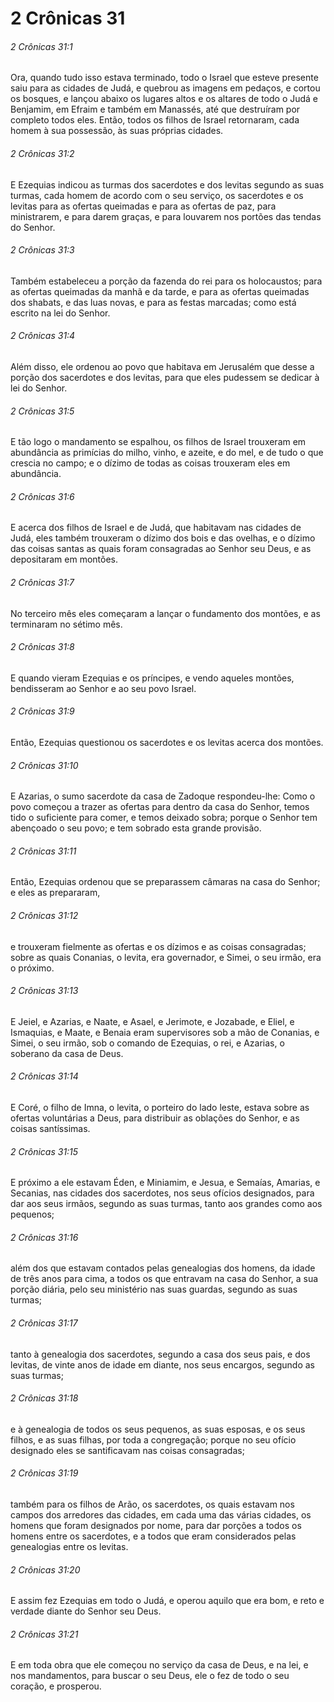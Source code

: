 # 2 Crônicas 31

###### 2 Crônicas 31:1

Ora, quando tudo isso estava terminado, todo o Israel que esteve presente saiu para as cidades de Judá, e quebrou as imagens em pedaços, e cortou os bosques, e lançou abaixo os lugares altos e os altares de todo o Judá e Benjamim, em Efraim e também em Manassés, até que destruíram por completo todos eles. Então, todos os filhos de Israel retornaram, cada homem à sua possessão, às suas próprias cidades.

###### 2 Crônicas 31:2

E Ezequias indicou as turmas dos sacerdotes e dos levitas segundo as suas turmas, cada homem de acordo com o seu serviço, os sacerdotes e os levitas para as ofertas queimadas e para as ofertas de paz, para ministrarem, e para darem graças, e para louvarem nos portões das tendas do Senhor.

###### 2 Crônicas 31:3

Também estabeleceu a porção da fazenda do rei para os holocaustos; para as ofertas queimadas da manhã e da tarde, e para as ofertas queimadas dos shabats, e das luas novas, e para as festas marcadas; como está escrito na lei do Senhor.

###### 2 Crônicas 31:4

Além disso, ele ordenou ao povo que habitava em Jerusalém que desse a porção dos sacerdotes e dos levitas, para que eles pudessem se dedicar à lei do Senhor.

###### 2 Crônicas 31:5

E tão logo o mandamento se espalhou, os filhos de Israel trouxeram em abundância as primícias do milho, vinho, e azeite, e do mel, e de tudo o que crescia no campo; e o dízimo de todas as coisas trouxeram eles em abundância.

###### 2 Crônicas 31:6

E acerca dos filhos de Israel e de Judá, que habitavam nas cidades de Judá, eles também trouxeram o dízimo dos bois e das ovelhas, e o dízimo das coisas santas as quais foram consagradas ao Senhor seu Deus, e as depositaram em montões.

###### 2 Crônicas 31:7

No terceiro mês eles começaram a lançar o fundamento dos montões, e as terminaram no sétimo mês.

###### 2 Crônicas 31:8

E quando vieram Ezequias e os príncipes, e vendo aqueles montões, bendisseram ao Senhor e ao seu povo Israel.

###### 2 Crônicas 31:9

Então, Ezequias questionou os sacerdotes e os levitas acerca dos montões.

###### 2 Crônicas 31:10

E Azarias, o sumo sacerdote da casa de Zadoque respondeu-lhe: Como o povo começou a trazer as ofertas para dentro da casa do Senhor, temos tido o suficiente para comer, e temos deixado sobra; porque o Senhor tem abençoado o seu povo; e tem sobrado esta grande provisão.

###### 2 Crônicas 31:11

Então, Ezequias ordenou que se preparassem câmaras na casa do Senhor; e eles as prepararam,

###### 2 Crônicas 31:12

e trouxeram fielmente as ofertas e os dízimos e as coisas consagradas; sobre as quais Conanias, o levita, era governador, e Simei, o seu irmão, era o próximo.

###### 2 Crônicas 31:13

E Jeiel, e Azarias, e Naate, e Asael, e Jerimote, e Jozabade, e Eliel, e Ismaquias, e Maate, e Benaia eram supervisores sob a mão de Conanias, e Simei, o seu irmão, sob o comando de Ezequias, o rei, e Azarias, o soberano da casa de Deus.

###### 2 Crônicas 31:14

E Coré, o filho de Imna, o levita, o porteiro do lado leste, estava sobre as ofertas voluntárias a Deus, para distribuir as oblações do Senhor, e as coisas santíssimas.

###### 2 Crônicas 31:15

E próximo a ele estavam Éden, e Miniamim, e Jesua, e Semaías, Amarias, e Secanias, nas cidades dos sacerdotes, nos seus ofícios designados, para dar aos seus irmãos, segundo as suas turmas, tanto aos grandes como aos pequenos;

###### 2 Crônicas 31:16

além dos que estavam contados pelas genealogias dos homens, da idade de três anos para cima, a todos os que entravam na casa do Senhor, a sua porção diária, pelo seu ministério nas suas guardas, segundo as suas turmas;

###### 2 Crônicas 31:17

tanto à genealogia dos sacerdotes, segundo a casa dos seus pais, e dos levitas, de vinte anos de idade em diante, nos seus encargos, segundo as suas turmas;

###### 2 Crônicas 31:18

e à genealogia de todos os seus pequenos, as suas esposas, e os seus filhos, e as suas filhas, por toda a congregação; porque no seu ofício designado eles se santificavam nas coisas consagradas;

###### 2 Crônicas 31:19

também para os filhos de Arão, os sacerdotes, os quais estavam nos campos dos arredores das cidades, em cada uma das várias cidades, os homens que foram designados por nome, para dar porções a todos os homens entre os sacerdotes, e a todos que eram considerados pelas genealogias entre os levitas.

###### 2 Crônicas 31:20

E assim fez Ezequias em todo o Judá, e operou aquilo que era bom, e reto e verdade diante do Senhor seu Deus.

###### 2 Crônicas 31:21

E em toda obra que ele começou no serviço da casa de Deus, e na lei, e nos mandamentos, para buscar o seu Deus, ele o fez de todo o seu coração, e prosperou.


